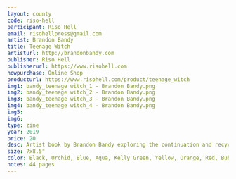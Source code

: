 ```yaml
---
layout: county 
code: riso-hell
participant: Riso Hell
email: risohellpress@gmail.com
artist: Brandon Bandy
title: Teenage Witch
artisturl: http://brandonbandy.com
publisher: Riso Hell
publisherurl: https://www.risohell.com
howpurchase: Online Shop
producturl: https://www.risohell.com/product/teenage_witch
img1: bandy_teenage witch_1 - Brandon Bandy.png
img2: bandy_teenage witch_2 - Brandon Bandy.png
img3: bandy_teenage witch_3 - Brandon Bandy.png
img4: bandy_teenage witch_4 - Brandon Bandy.png
img5: 
img6: 
type: zine
year: 2019
price: 20
desc: Artist book by Brandon Bandy exploring the continuation and recycling of images, Tumblr aesthetics, teen girl culture, digitally manifested fantasy, 90’s nostalgia, and being an Instagram native. Includes essays by Marina May and Brandon Bandy
size: 7x8.5"
color: Black, Orchid, Blue, Aqua, Kelly Green, Yellow, Orange, Red, Bubble Gum, Fluo Pink
notes: 44 pages
---
```

